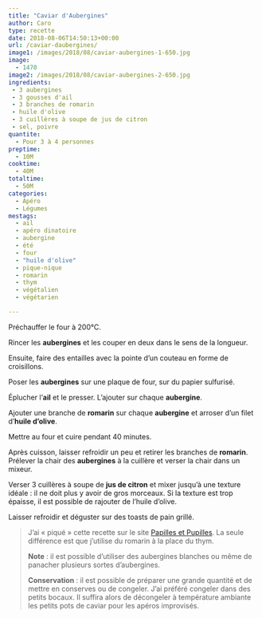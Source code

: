 ```yaml
---
title: "Caviar d'Aubergines"
author: Caro
type: recette
date: 2018-08-06T14:50:13+00:00
url: /caviar-daubergines/
image1: /images/2018/08/caviar-aubergines-1-650.jpg
image:
  - 1470
image2: /images/2018/08/caviar-aubergines-2-650.jpg
ingredients:
 - 3 aubergines
 - 3 gousses d'ail
 - 3 branches de romarin
 - huile d'olive
 - 3 cuillères à soupe de jus de citron
 - sel, poivre
quantite:
  - Pour 3 à 4 personnes
preptime:
  - 10M
cooktime:
  - 40M
totaltime:
  - 50M
categories:
  - Apéro
  - Légumes
mestags:
  - ail
  - apéro dinatoire
  - aubergine
  - été
  - four
  - "huile d'olive"
  - pique-nique
  - romarin
  - thym
  - végétalien
  - végétarien

---
```

Préchauffer le four à 200°C.

Rincer les **aubergines** et les couper en deux dans le sens de la longueur.

Ensuite, faire des entailles avec la pointe d&rsquo;un couteau en forme de croisillons.

Poser les **aubergines** sur une plaque de four, sur du papier sulfurisé.

Éplucher l&rsquo;**ail** et le presser. L&rsquo;ajouter sur chaque **aubergine**.

Ajouter une branche de **romarin** sur chaque **aubergine** et arroser d&rsquo;un filet d&rsquo;**huile d&rsquo;olive**.

Mettre au four et cuire pendant 40 minutes.

Après cuisson, laisser refroidir un peu et retirer les branches de **romarin**. Prélever la chair des **aubergines** à la cuillère et verser la chair dans un mixeur.

Verser 3 cuillères à soupe de **jus de citron** et mixer jusqu&rsquo;à une texture idéale : il ne doit plus y avoir de gros morceaux. Si la texture est trop épaisse, il est possible de rajouter de l&rsquo;huile d&rsquo;olive.

Laisser refroidir et déguster sur des toasts de pain grillé.

> J&rsquo;ai « piqué » cette recette sur le site <a href="https://www.papillesetpupilles.fr/2006/07/caviar-daubergines.html/" target="_blank" rel="noopener">Papilles et Pupilles</a>. La seule différence est que j&rsquo;utilise du romarin à la place du thym.
>
> **Note** : il est possible d&rsquo;utiliser des aubergines blanches ou même de panacher plusieurs sortes d&rsquo;aubergines.
>
> **Conservation** : il est possible de préparer une grande quantité et de mettre en conserves ou de congeler. J&rsquo;ai préféré congeler dans des petits bocaux. Il suffira alors de décongeler à température ambiante les petits pots de caviar pour les apéros improvisés.
